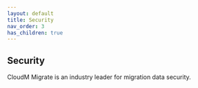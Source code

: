 ```yaml
---
layout: default
title: Security
nav_order: 3
has_children: true
---
```

## Security

CloudM Migrate is an industry leader for migration data security. 
